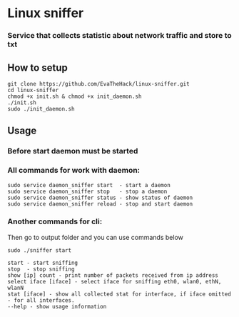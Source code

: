 # Linux sniffer
### Service that collects statistic about network traffic and store to txt

## How to setup

```
git clone https://github.com/EvaTheHack/linux-sniffer.git
cd linux-sniffer
chmod +x init.sh & chmod +x init_daemon.sh
./init.sh
sudo ./init_daemon.sh
```

## Usage 
### Before start daemon must be started
### All commands for work with daemon:
```
sudo service daemon_sniffer start  - start a daemon
sudo service daemon_sniffer stop   - stop a daemon
sudo service daemon_sniffer status - show status of daemon
sudo service daemon_sniffer reload - stop and start daemon
```

### Another commands for cli:

Then go to output folder and you can use commands below
```
sudo ./sniffer start
```

```
start - start sniffing 
stop  - stop sniffing 
show [ip] count - print number of packets received from ip address
select iface [iface] - select iface for sniffing eth0, wlan0, ethN, wlanN
stat [iface] - show all collected stat for interface, if iface omitted - for all interfaces. 
--help - show usage information
```